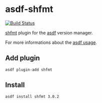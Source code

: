 # asdf-shfmt

[![Build Status](https://travis-ci.org/Luizm/asdf-shfmt.svg?branch=master)](https://travis-ci.org/luizm/asdf-shfmt)

[shfmt](https://github.com/mvdan/sh) plugin for the [asdf](https://github.com/asdf-vm/asdf) version manager.

For more informations about the [asdf usage](https://asdf-vm.com/#/core-commands).


## Add plugin

```
asdf plugin-add shfmt
```

## Install 

```
asdf install shfmt 3.0.2
```
